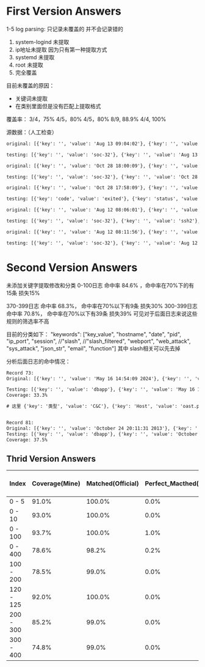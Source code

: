 # First Version Answers
1-5 log parsing:
只记录未覆盖的 并不会记录错的 
1. system-logind 未提取 
2. ip地址未提取 因为只有第一种提取方式 
3. systemd 未提取
4. root 未提取 
5. 完全覆盖

目前未覆盖的原因：
- 关键词未提取
- 在类别里面但是没有匹配上提取格式

覆盖率：
3/4，75%
4/5，80%
4/5，80%
8/9, 88.9%
4/4, 100%

源数据：（人工检查）
```txt
original: [{'key': '', 'value': 'Aug 13 09:04:02'}, {'key': '', 'value': 'soc-32'}, {'key': '', 'value': 'systemd-logind'}, {'key': '', 'value': '3831379'}]

testing: [{'key': '', 'value': 'soc-32'}, {'key': '', 'value': 'Aug 13 09:04:02'}, {'key': '', 'value': '3831379'}]   

original: [{'key': '', 'value': 'Oct 28 18:00:09'}, {'key': '', 'value': 'soc-32'}, {'key': '', 'value': 'ntpdate'}, {'key': '', 'value': '172578'}, {'key': '', 'value': '120.25.115.20'}]

testing: [{'key': '', 'value': 'soc-32'}, {'key': '', 'value': 'Oct 28 18:00:09'}, {'key': '', 'value': 'ntpdate'}, {'key': '', 'value': '172578'}]

original: [{'key': '', 'value': 'Oct 28 17:58:09'}, {'key': '', 'value': 'soc-32'}, {'key': '', 'value': 'systemd'}, {'key': 'code', 'value': 'exited'}, {'key': 'status', 'value': '2/INVALIDARGUMENT'}]

testing: [{'key': 'code', 'value': 'exited'}, {'key': 'status', 'value': '2/INVALIDARGUMENT'}, {'key': '', 'value': 'soc-32'}, {'key': '', 'value': 'Oct 28 17:58:09'}, {'key': ' status=2', 'value': 'INVALIDARGUMENT'}]

original: [{'key': '', 'value': 'Aug 12 08:06:01'}, {'key': '', 'value': 'soc-32'}, {'key': '', 'value': 'sshd'}, {'key': '', 'value': '16209'}, {'key': '', 'value': 'root'}, {'key': '', 'value': '3.66.0.23'}, {'key': '', 'value': '38316'}, {'key': '', 'value': 'ssh2'}, {'key': '', 'value': 'preauth'}]

testing: [{'key': '', 'value': 'soc-32'}, {'key': '', 'value': 'ssh2'}, {'key': '', 'value': 'Aug 12 08:06:01'}, {'key': '', 'value': 'sshd'}, {'key': '', 'value': '16209'}, {'key': '', 'value': 'ssh2'}, {'key': '', 'value': 'preauth'}, {'key': '', 'value': '3.66.0.23'}, {'key': '', 'value': '38316'}]

original: [{'key': '', 'value': 'Aug 12 08:11:56'}, {'key': '', 'value': 'soc-32'}, {'key': '', 'value': 'sshd'}, {'key': '', 'value': '33101'}]

testing: [{'key': '', 'value': 'soc-32'}, {'key': '', 'value': 'Aug 12 08:11:56'}, {'key': '', 'value': 'sshd'}, {'key': '', 'value': '33101'}]
```

# Second Version Answers
未添加关键字提取修改和分类
0-100日志 命中率 84.6% ，命中率在70%下的有15条 损失15%

370-399日志 命中率 68.3%， 命中率在70%以下有9条 损失30%
300-399日志 命中率 70.8%， 命中率在70%以下有39条 损失39%
可见对于后面日志来说这些规则的筛选率不高

目前的分类如下：
"keywords": ["key_value", "hostname", "date", "pid", "ip_port", "session", 
//"slash", //"slash_filtered", "webport", "web_attack", "sys_attack", "json_str", "email", "function"]
其中 slash相关可以先去掉

分析后面日志的命中情况：
```txt
Record 73:
Original: [{'key': '', 'value': 'May 16 14:54:09 2024'}, {'key': '', 'value': 'APT'}, {'key': '', 'value': '2024-05-16 14:54:09'}, {'key': '', 'value': '10.50.134.18:47013'}, {'key': '', 'value': '1.1.1.1:53'}, {'key': '', 'value': '远程控制'}, {'key': '', 'value': '漏洞利用攻击事件'}, {'key': '类型', 'value': 'C&C'}, {'key': 'Host', 'value': 'oast.pro'}]

Testing: [{'key': '', 'value': 'dbapp'}, {'key': '', 'value': 'May 16 14:54:09'}, {'key': '', 'value': '2024-05-16 14:54:09'}, {'key': '', 'value': 'C&C~高~2405161454090000256~~请求DNS服务器'}, {'key': '', 'value': '1.1.1.1'}, {'key': '', 'value': '2024-05-16 14:54'}, {'key': '', 'value': '10.50.134.18:47013'}, {'key': '', 'value': '1.1.1.1:53'}, {'key': '', 'value': '73:46:01~00:00'}]
Coverage: 33.3%

# 这里 {'key': '类型', 'value': 'C&C'}, {'key': 'Host', 'value': 'oast.pro'}


Record 81:
Original: [{'key': '', 'value': 'October 24 20:11:31 2013'}, {'key': '', 'value': 'APT'}, {'key': '', 'value': '2013-10-24 20:11:19'}, {'key': '', 'value': '192.168.29.124:0'}, {'key': '', 'value': '122.224.213.5:0'}, {'key': '', 'value': '恶意行为'}, {'key': '', 'value': 'WEB自动扫描'}, {'key': '', 'value': '高'}]
Testing: [{'key': '', 'value': 'dbapp'}, {'key': '', 'value': 'October 24 20:11:31'}, {'key': '', 'value': '2013-10-24 20:11:19'}, {'key': '', 'value': '2013-10-24 20:11'}, {'key': '', 'value': '192.168.29.124:0'}, {'key': '', 'value': '122.224.213.5:0'}, {'key': '<128>October 24 20:11:31 2013 dbapp APT~2~1~2013-10-24 20:11:19~192.168.29.124:0~122.224.213.5:0~恶意行为~WEB自动扫描~NULL~高~1310242011199910111~NULL~POST ', 'value': 'new/jeecms/ajax/cms/search/trsSearch.do'}, {'key': '<128>October 24 20:11:31 2013 dbapp APT~2~1~2013-10-24 20:11:19~192.168.29.124:0~122.224.213.5:0~恶意行为~WEB自动扫描~NULL~高~1310242011199910111~NULL~POST ', 'value': 'new/jeecms/ajax/cms/search/trsSearch.do'}]
Coverage: 37.5%
```

## Thrid Version Answers

| Index | Coverage(Mine) | Matched(Official)|  Perfect_Macthed(Official) |  70%< Coverage Count(Mine)|
|--|--|--|--|--|
| 0 - 5 | 91.0% | 100.0% | 0.0% |  0 |
| 0 - 10 | 93.0% | 100.0% | 0.0%|  0 |
| 0 - 100 | 93.7% | 100.0% | 1.0%  |  3 |
| 0 - 400 | 78.6% |  98.2%| 0.2% |  139 |
| 100 - 200 | 78.5% | 99.0% | 0.0% |  42 |
| 120 - 125 | 92.0% | 100.0% | 0.0% |  0 |
| 200 - 300 | 85.2% | 99.0% | 0.0%|  23 |
| 300 - 400 | 74.8% |  99.0% | 0.0% |  41 |


